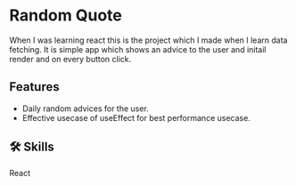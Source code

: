 
# Random Quote

When I was learning react this is the project which I made when I learn data fetching. It is simple app which shows an advice to the user and initail render and on every button click.


## Features

- Daily random advices for the user.
- Effective usecase of useEffect for best performance usecase.
## 🛠 Skills
React
